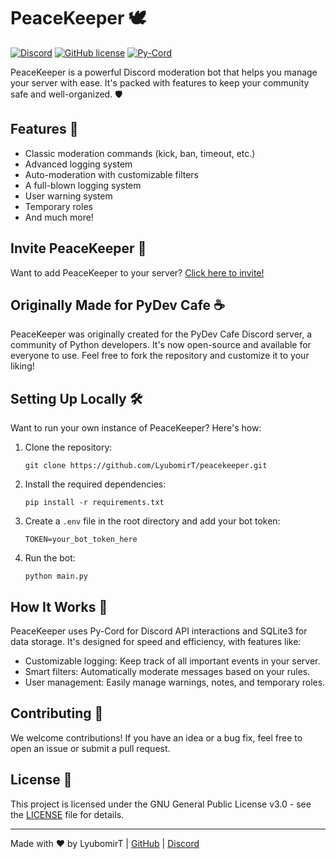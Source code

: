 # PeaceKeeper 🕊️

[![Discord](https://img.shields.io/discord/1079761115636043926?color=7289da&logo=discord&logoColor=white)](https://discord.gg/the-orange-squad)
[![GitHub license](https://img.shields.io/github/license/LyubomirT/peacekeeper)](https://github.com/LyubomirT/peacekeeper/blob/main/LICENSE)
[![Py-Cord](https://img.shields.io/badge/discord-py--cord-blue)](https://github.com/Pycord-Development/pycord)

PeaceKeeper is a powerful Discord moderation bot that helps you manage your server with ease. It's packed with features to keep your community safe and well-organized. 🛡️

## Features 🌟

- Classic moderation commands (kick, ban, timeout, etc.)
- Advanced logging system
- Auto-moderation with customizable filters
- A full-blown logging system
- User warning system
- Temporary roles
- And much more!

## Invite PeaceKeeper 🤖

Want to add PeaceKeeper to your server? [Click here to invite!](https://discord.com/oauth2/authorize?client_id=1268613618610470992&permissions=8&integration_type=0&scope=bot)

## Originally Made for PyDev Cafe ☕

PeaceKeeper was originally created for the PyDev Cafe Discord server, a community of Python developers. It's now open-source and available for everyone to use. Feel free to fork the repository and customize it to your liking!

## Setting Up Locally 🛠️

Want to run your own instance of PeaceKeeper? Here's how:

1. Clone the repository:
   ```
   git clone https://github.com/LyubomirT/peacekeeper.git
   ```

2. Install the required dependencies:
   ```
   pip install -r requirements.txt
   ```

3. Create a `.env` file in the root directory and add your bot token:
   ```
   TOKEN=your_bot_token_here
   ```

4. Run the bot:
   ```
   python main.py
   ```

## How It Works 🧠

PeaceKeeper uses Py-Cord for Discord API interactions and SQLite3 for data storage. It's designed for speed and efficiency, with features like:

- Customizable logging: Keep track of all important events in your server.
- Smart filters: Automatically moderate messages based on your rules.
- User management: Easily manage warnings, notes, and temporary roles.

## Contributing 🤝

We welcome contributions! If you have an idea or a bug fix, feel free to open an issue or submit a pull request.

## License 📄

This project is licensed under the GNU General Public License v3.0 - see the [LICENSE](LICENSE) file for details.

---

Made with ❤️ by LyubomirT | [GitHub](https://github.com/LyubomirT) | [Discord](https://discord.gg/the-orange-squad)